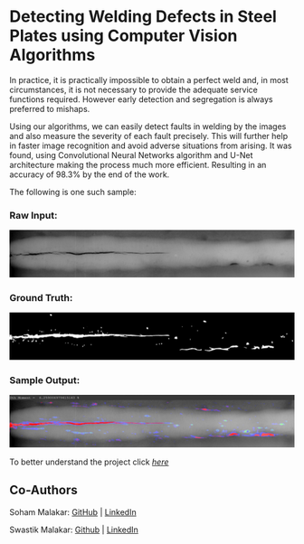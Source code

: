 # Detecting Welding Defects in Steel Plates using Computer Vision Algorithms

In practice, it is practically impossible to obtain a perfect weld and, in most circumstances, it is not necessary to provide the adequate service functions required. However early detection and segregation is always preferred to mishaps.

Using our algorithms, we can easily detect faults in welding by the images and also measure the severity of each fault precisely. This will further help in faster image recognition and avoid adverse situations from arising. It was found, using Convolutional Neural Networks algorithm and U-Net architecture making the process much more efficient. Resulting in an accuracy of 98.3% by the end of the work.

The following is one such sample:

### Raw Input:
![img](Code/dataset/images/W0001_0007.png)

### Ground Truth:
![img](Code/dataset/labels/W0002_0007.png)

### Sample Output:
![img](Resources/0007.png)

To better understand the project click *[here](https://medium.com/@malakar_soham/detecting-welding-defects-in-steel-plates-using-computer-vision-algorithms-98b1fb0da5e9)*

## Co-Authors
Soham Malakar:
[GitHub](https://github.com/malakar-soham/) | [LinkedIn](https://www.linkedin.com/in/malakar-soham/)

Swastik Malakar:
[Github](https://github.com/malakar-swastik/) | [LinkedIn](https://www.linkedin.com/in/malakar-swastik/)
